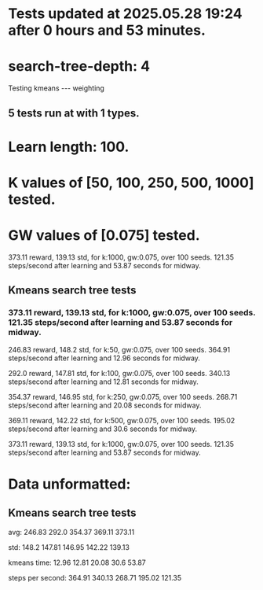 # Tests updated at 2025.05.28 19:24 after 0 hours and 53 minutes.
# search-tree-depth: 4
Testing kmeans --- weighting
## 5 tests run at with 1 types.
# Learn length: 100.
# K values of [50, 100, 250, 500, 1000] tested.
# GW values of [0.075] tested.

373.11 reward, 139.13 std, for k:1000, gw:0.075, over 100 seeds.  121.35 steps/second after learning and 53.87 seconds for midway.


## Kmeans search tree tests
### 373.11 reward, 139.13 std, for k:1000, gw:0.075, over 100 seeds.  121.35 steps/second after learning and 53.87 seconds for midway.

246.83 reward, 148.2 std, for k:50, gw:0.075, over 100 seeds.  364.91 steps/second after learning and 12.96 seconds for midway.

292.0 reward, 147.81 std, for k:100, gw:0.075, over 100 seeds.  340.13 steps/second after learning and 12.81 seconds for midway.

354.37 reward, 146.95 std, for k:250, gw:0.075, over 100 seeds.  268.71 steps/second after learning and 20.08 seconds for midway.

369.11 reward, 142.22 std, for k:500, gw:0.075, over 100 seeds.  195.02 steps/second after learning and 30.6 seconds for midway.

373.11 reward, 139.13 std, for k:1000, gw:0.075, over 100 seeds.  121.35 steps/second after learning and 53.87 seconds for midway.


# Data unformatted:



## Kmeans search tree tests
avg:
246.83
292.0
354.37
369.11
373.11

std:
148.2
147.81
146.95
142.22
139.13

kmeans time:
12.96
12.81
20.08
30.6
53.87

steps per second:
364.91
340.13
268.71
195.02
121.35
